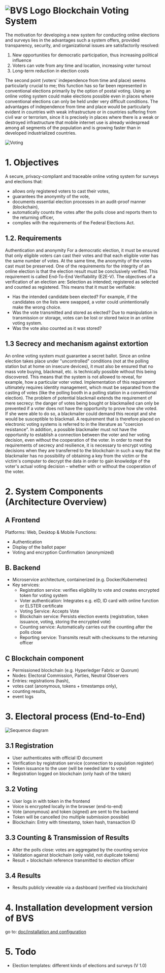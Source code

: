 
# ![BVS Logo](./images/BVS_Logo.png) Blockchain Voting System
The motivation for developing a new system for conducting online elections and surveys lies in the advantages such a system offers, provided transparency, security, and organizational issues are satisfactorily resolved:
1. New opportunities for democratic participation, thus increasing political influence
2. Voters can vote from any time and location, increasing voter turnout
3. Long-term reduction in election costs

The second point (voters' independence from time and place) seems particularly crucial to me; this function has so far been represented in conventional elections primarily by the option of postal voting. Using an online voting system could make elections possible even in places where conventional elections can only be held under very difficult conditions. The advantages of independence from time and place would be particularly evident in countries with weak infrastructure or in countries suffering from civil war or terrorism, since it is precisely in places where there is a weak or destroyed infrastructure that mobile internet use is already widespread among all segments of the population and is growing faster than in developed industrialized countries.

![Voting](./images/Voting_V0.22.png)

# 1. Objectives 

A secure, privacy-compliant and traceable online voting system for surveys and elections that: 
- allows only registered voters to cast their votes,
- guarantees the anonymity of the vote,
- documents essential election processes in an audit-proof manner (blockchain),
- automatically counts the votes after the polls close and reports them to the returning officer,
- complies with the requirements of the Federal Elections Act.

## 1.2. Requirements 

Authentication and anonymity For a democratic election, it must be ensured that only eligible voters can cast their votes and that each eligible voter has the same number of votes. At the same time, the anonymity of the votes cast must be preserved. One of the requirements for the integrity of an online election is that the election result must be conclusively verified. This requirement is called End-To-End Verifiability (E2E-V). The objectives of a verification of an election are: Selection as intended; registered as selected and counted as registered. 
This means that it must be verifiable:

- Has the intended candidate been elected? For example, if the candidates on the lists were swapped, a voter could unintentionally make the wrong choice.
- Was the vote transmitted and stored as elected? Due to manipulation in transmission or storage, votes can be lost or stored twice in an online voting system.
- Was the vote also counted as it was stored?

## 1.3 Secrecy and mechanism against extortion 

An online voting system must guarantee a secret ballot. Since an online election takes place under "uncontrolled" conditions (not at the polling station but at home on insecure devices), it must also be ensured that no mass vote buying, blackmail, etc. is technically possible without this being discovered. This means that the system is not allowed to reveal, for example, how a particular voter voted. Implementation of this requirement ultimately requires identity management, which must be separated from the casting of votes (like the polling booth in a polling station in a conventional election).
The problem of potential blackmail extends the requirement of mere secrecy: the danger of votes being bought or blackmailed can only be prevented if a voter does not have the opportunity to prove how she voted. If she were able to do so, a blackmailer could demand this receipt and she would be susceptible to blackmail. A requirement that is therefore placed on electronic voting systems is referred to in the literature as "coercion resistance". In addition, a possible blackmailer must not have the opportunity to establish a connection between the voter and her voting decision, even without the cooperation of the voter. In order to meet the requirements of secrecy and resilience, it is necessary to encrypt voting decisions when they are transferred to the blockchain in such a way that the blackmailer has no possibility of obtaining a key from the victim or the victim's computer to decrypt the data in order to gain knowledge of the voter's actual voting decision – whether with or without the cooperation of the voter.

# 2. System Components (Architecture Overview)

## A Frontend

Platforms: Web, Desktop & Mobile 
Functions: 
- Authentication
- Display of the ballot paper
- Voting and encryption Confirmation (anonymized)

## B. Backend

- Microservice architecture, containerized (e.g. Docker/Kubernetes)
- Key services:
  - Registration service: verifies eligibility to vote and creates encrypted token for voting system
  - Voter authentication: Integrates e.g. eID, ID card with online function or ELSTER certificate
  - Voting Service: Accepts Vote
  - Blockchain service: Persists election events (registration, token issuance, voting, storing the encrypted vote)
  - Counting service: Automatically carries out the counting after the polls close
  - Reporting service: Transmits result with checksums to the returning officer

## C Blockchain component 

- Permissioned blockchain (e.g. Hyperledger Fabric or Quorum)
- Nodes: Electoral Commission, Parties, Neutral Observers
- Entries: registrations (hash),
- votes cast (anonymous, tokens + timestamps only),
- counting results,
- event logs

# 3. Electoral process (End-to-End)

![Sequence diagram](images/Wahlsequenzdiagramm.png "Election process")

## 3.1 Registration

- User authenticates with official ID document
- Verification by registration service (connection to population register)
- Token issuance to the user (will be needed later to vote)
- Registration logged on blockchain (only hash of the token)

## 3.2 Voting

- User logs in with token in the frontend
- Voice is encrypted locally in the browser (end-to-end)
- Vote (anonymous) and token (signed) are sent to the backend
- Token will be cancelled (no multiple submission possible)
- Blockchain: Entry with timestamp, token hash, transaction ID

## 3.3 Counting & Transmission of Results

- After the polls close: votes are aggregated by the counting service
- Validation against blockchain (only valid, not duplicate tokens)
- Result + blockchain reference transmitted to election officer

## 3.4 Results

- Results publicly viewable via a dashboard (verified via blockchain)


# 4. Installation development version of BVS

go to: [doc/installation and configuration](./doc/installation%20and%20Configuration)


# 5. Todo

- Election templates: different kinds of elections and surveys (V 1.0)
